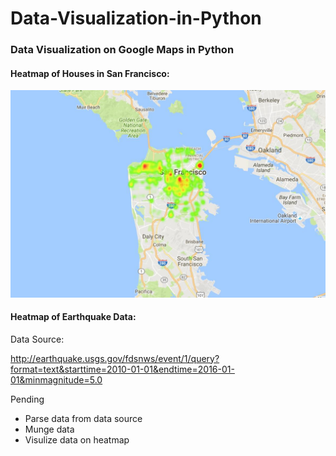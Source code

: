 # Data-Visualization-in-Python
### Data Visualization on Google Maps in Python


#### Heatmap of Houses in San Francisco:
![alt tag](https://github.com/HinChou/Data-Visualization-in-Python/blob/master/Heatmap.jpg)



#### Heatmap of Earthquake Data:
Data Source:

http://earthquake.usgs.gov/fdsnws/event/1/query?format=text&starttime=2010-01-01&endtime=2016-01-01&minmagnitude=5.0

Pending
* Parse data from data source
* Munge data
* Visulize data on heatmap
